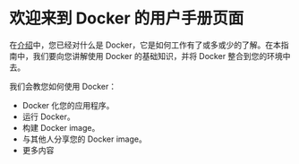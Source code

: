 # 欢迎来到 Docker 的用户手册页面

在[介绍](../README.md)中，您已经对什么是 Docker，它是如何工作有了或多或少的了解。在本指南中，我们要向您讲解使用 Docker 的基础知识，并将 Docker 整合到您的环境中去。

我们会教您如何使用 Docker：
- Docker 化您的应用程序。
- 运行 Docker。
- 构建 Docker image。
- 与其他人分享您的 Docker image。
- 更多内容
